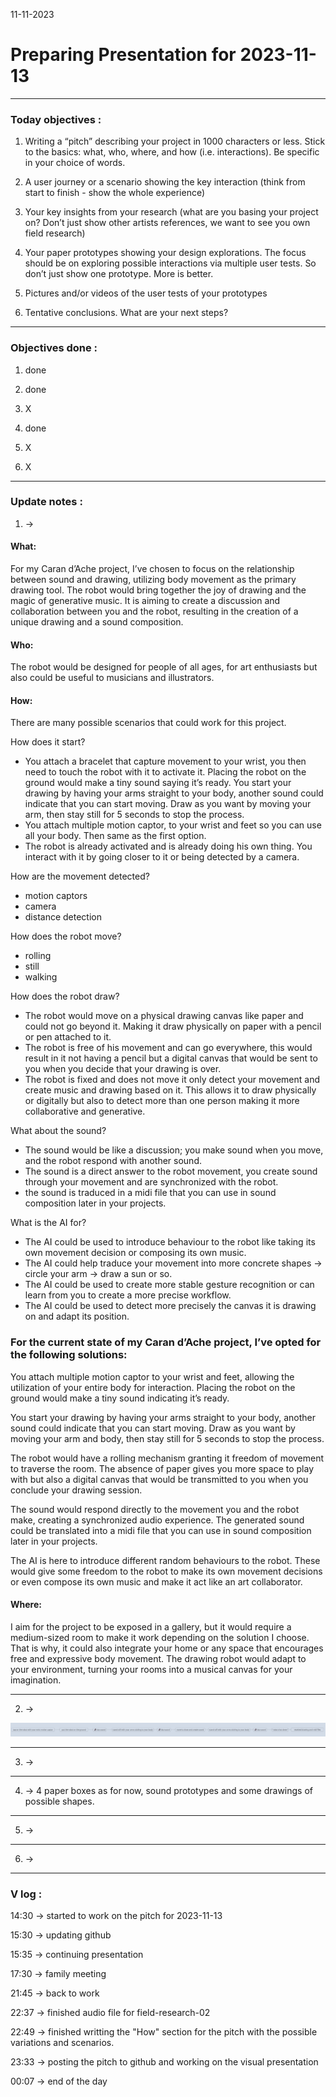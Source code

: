 11-11-2023
# Preparing Presentation for 2023-11-13

---

### Today objectives :
1. Writing a “pitch” describing your project in 1000 characters or less. Stick to the basics: what, who, where, and how (i.e. interactions). Be specific in your choice of words.

2. A user journey or a scenario showing the key interaction (think from start to finish - show the whole experience)
 
3. Your key insights from your research (what are you basing your project on? Don’t just show other artists references, we want to see you own field research)
 
4. Your paper prototypes showing your design explorations. The focus should be on exploring possible interactions via multiple user tests. So don’t just show one prototype. More is better.
 
5. Pictures and/or videos of the user tests of your prototypes
 
6. Tentative conclusions. What are your next steps?

---

### Objectives done : 

1. done

2. done

3. X

4. done

5. X

6. X


---

### Update notes : 

1. -> 

#### What:

For my Caran d’Ache project, I’ve chosen to focus on the relationship between sound and drawing, utilizing body movement as the primary drawing tool. The robot would bring together the joy of drawing and the magic of generative music. It is aiming to create a discussion and collaboration between you and the robot, resulting in the creation of a unique drawing and a sound composition.

#### Who:

The robot would be designed for people of all ages, for art enthusiasts but also could be useful to musicians and illustrators.

#### How:

There are many possible scenarios that could work for this project.

How does it start? 
- You attach a bracelet that capture movement to your wrist, you then need to touch the robot with it to activate it. Placing the robot on the ground would make a tiny sound saying it’s ready. You start your drawing by having your arms straight to your body, another sound could indicate that you can start moving. Draw as you want by moving your arm, then stay still for 5 seconds to stop the process.
-  You attach multiple motion captor, to your wrist and feet so you can use all your body. Then same as the first option.
- The robot is already activated and is already doing his own thing. You interact with it by going closer to it or being detected by a camera.

How are the movement detected?

- motion captors
- camera 
- distance detection

How does the robot move?

- rolling
- still
- walking

How does the robot draw?

- The robot would move on a physical drawing canvas like paper and could not go beyond it. Making it draw physically on paper with a pencil or pen attached to it.
- The robot is free of his movement and can go everywhere, this would result in it not having a pencil but a digital canvas that would be sent to you when you decide that your drawing is over.
- The robot is fixed and does not move it only detect your movement and create music and drawing based on it. This allows it to draw physically or digitally but also to detect more than one person making it more collaborative and generative.

What about the sound?

- The sound would be like a discussion; you make sound when you move, and the robot respond with another sound.
- The sound is a direct answer to the robot movement, you create sound through your movement and are synchronized with the robot.
- the sound is traduced in a midi file that you can use in sound composition later in your projects.

What is the AI for?

- The AI could be used to introduce behaviour to the robot like taking its own movement decision or composing its own music.
- The AI could help traduce your movement into more concrete shapes -> circle your arm -> draw a sun or so.
- The AI could be used to create more stable gesture recognition or can learn from you to create a more precise workflow.
- The AI could be used to detect more precisely the canvas it is drawing on and adapt its position.

### For the current state of my Caran d’Ache project, I’ve opted for the following solutions: 

You attach multiple motion captor to your wrist and feet, allowing the utilization of your entire body for interaction. Placing the robot on the ground would make a tiny sound indicating it’s ready. 

You start your drawing by having your arms straight to your body, another sound could indicate that you can start moving. Draw as you want by moving your arm and body, then stay still for 5 seconds to stop the process. 

The robot would have a rolling mechanism granting it freedom of movement to traverse the room. The absence of paper gives you more space to play with but also a digital canvas that would be transmitted to you when you conclude your drawing session. 

The sound would respond directly to the movement you and the robot make, creating a synchronized audio experience. The generated sound could be translated into a midi file that you can use in sound composition later in your projects. 

The AI is here to introduce different random behaviours to the robot. These would give some freedom to the robot to make its own movement decisions or even compose its own music and make it act like an art collaborator.

#### Where:

I aim for the project to be exposed in a gallery, but it would require a medium-sized room to make it work depending on the solution I choose. That is why, it could also integrate your home or any space that encourages free and expressive body movement. The drawing robot would adapt to your environment, turning your rooms into a musical canvas for your imagination. 


---
2. -> 

![Alt text](images/user-journey.png)

---
3. -> 

---
4. -> 4 paper boxes as for now, sound prototypes and some drawings of possible shapes.

---
5. -> 

---
6. -> 

---


### V log :

14:30 -> started to work on the pitch for 2023-11-13

15:30 -> updating github

15:35 -> continuing presentation

17:30 -> family meeting

21:45 -> back to work

22:37 -> finished audio file for field-research-02

22:49 -> finished writting the "How" section for the pitch with the possible variations and scenarios.

23:33 -> posting the pitch to github and working on the visual presentation

00:07 -> end of the day